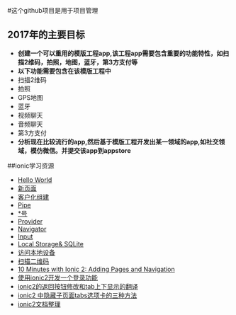#这个github项目是用于项目管理
## 2017年的主要目标
 - **创建一个可以重用的模版工程app,该工程app需要包含重要的功能特性，如扫描2维码，拍照，地图，蓝牙，第3方支付等**
  - **以下功能需要包含在该模版工程中**
  - 扫描2维码
  - 拍照
  - GPS地图
  - 蓝牙
  - 视频聊天
  - 音频聊天
  - 第3方支付
 - **分析现在比较流行的app,然后基于模版工程开发出某一领域的app,如社交领域，模仿微信。并提交该app到appstore**
 
##ionic学习资源
- <a href="http://www.cnblogs.com/greyzeng/p/5529153.html" target="_blank">Hello World</a>
- <a href="http://www.cnblogs.com/greyzeng/p/5532323.html" target="_blank">新页面</a>
- <a href="http://www.cnblogs.com/greyzeng/p/5536298.html" target="_blank">客户化组建</a>
- <a href="http://www.cnblogs.com/greyzeng/p/5538630.html" target="_blank">Pipe</a>
- <a href="http://www.cnblogs.com/greyzeng/p/5538630.html" target="_blank">*号</a>
- <a href="http://www.cnblogs.com/greyzeng/p/5547646.html" target="_blank">Provider</a>
- <a href="http://www.cnblogs.com/greyzeng/p/5551535.html" target="_blank">Navigator</a>
- <a href="http://www.cnblogs.com/greyzeng/p/5554610.html" target="_blank">Input</a>
- <a href="http://www.cnblogs.com/greyzeng/p/5557947.html" target="_blank">Local Storage& SQLite</a>
- <a href="http://www.cnblogs.com/greyzeng/p/5559927.html" target="_blank">访问本地设备</a>
- <a href="http://www.cnblogs.com/greyzeng/p/5575843.html" target="_blank">扫描二维码</a>
- <a href="http://blog.ionic.io/10-minutes-with-ionic-2-adding-pages-and-navigation/" target="_blank">10 Minutes with Ionic 2: Adding Pages and Navigation</a>
- <a href="http://blog.csdn.net/u011537073/article/details/60580111" target="_blank">使用ionic2开发一个登录功能</a>
- <a href="http://blog.csdn.net/u011537073/article/details/60984358" target="_blank">ionic2的返回按钮修改和tab上下显示的翻译</a>
- <a href="http://blog.csdn.net/u011537073/article/details/61004203" target="_blank">ionic2 中隐藏子页面tabs选项卡的三种方法</a>
- <a href="http://blog.csdn.net/u011537073/article/details/61416479" target="_blank">ionic2文档整理</a>
